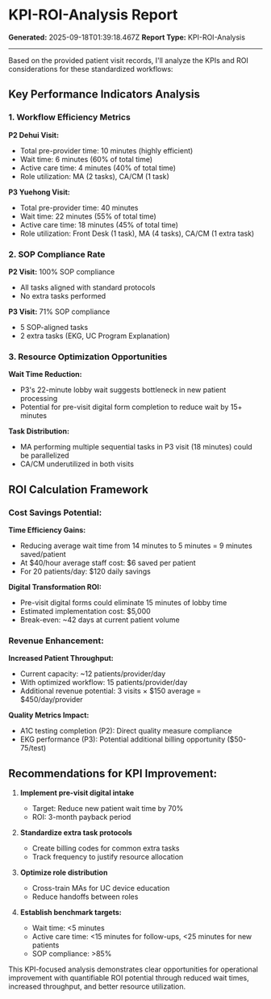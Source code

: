 # KPI-ROI-Analysis Report

**Generated:** 2025-09-18T01:39:18.467Z
**Report Type:** KPI-ROI-Analysis

---

Based on the provided patient visit records, I'll analyze the KPIs and ROI considerations for these standardized workflows:

## Key Performance Indicators Analysis

### 1. **Workflow Efficiency Metrics**

**P2 Dehui Visit:**
- Total pre-provider time: 10 minutes (highly efficient)
- Wait time: 6 minutes (60% of total time)
- Active care time: 4 minutes (40% of total time)
- Role utilization: MA (2 tasks), CA/CM (1 task)

**P3 Yuehong Visit:**
- Total pre-provider time: 40 minutes
- Wait time: 22 minutes (55% of total time)
- Active care time: 18 minutes (45% of total time)
- Role utilization: Front Desk (1 task), MA (4 tasks), CA/CM (1 extra task)

### 2. **SOP Compliance Rate**

**P2 Visit:** 100% SOP compliance
- All tasks aligned with standard protocols
- No extra tasks performed

**P3 Visit:** 71% SOP compliance
- 5 SOP-aligned tasks
- 2 extra tasks (EKG, UC Program Explanation)

### 3. **Resource Optimization Opportunities**

**Wait Time Reduction:**
- P3's 22-minute lobby wait suggests bottleneck in new patient processing
- Potential for pre-visit digital form completion to reduce wait by 15+ minutes

**Task Distribution:**
- MA performing multiple sequential tasks in P3 visit (18 minutes) could be parallelized
- CA/CM underutilized in both visits

## ROI Calculation Framework

### Cost Savings Potential:

**Time Efficiency Gains:**
- Reducing average wait time from 14 minutes to 5 minutes = 9 minutes saved/patient
- At $40/hour average staff cost: $6 saved per patient
- For 20 patients/day: $120 daily savings

**Digital Transformation ROI:**
- Pre-visit digital forms could eliminate 15 minutes of lobby time
- Estimated implementation cost: $5,000
- Break-even: ~42 days at current patient volume

### Revenue Enhancement:

**Increased Patient Throughput:**
- Current capacity: ~12 patients/provider/day
- With optimized workflow: 15 patients/provider/day
- Additional revenue potential: 3 visits × $150 average = $450/day/provider

**Quality Metrics Impact:**
- A1C testing completion (P2): Direct quality measure compliance
- EKG performance (P3): Potential additional billing opportunity ($50-75/test)

## Recommendations for KPI Improvement:

1. **Implement pre-visit digital intake** 
   - Target: Reduce new patient wait time by 70%
   - ROI: 3-month payback period

2. **Standardize extra task protocols**
   - Create billing codes for common extra tasks
   - Track frequency to justify resource allocation

3. **Optimize role distribution**
   - Cross-train MAs for UC device education
   - Reduce handoffs between roles

4. **Establish benchmark targets:**
   - Wait time: <5 minutes
   - Active care time: <15 minutes for follow-ups, <25 minutes for new patients
   - SOP compliance: >85%

This KPI-focused analysis demonstrates clear opportunities for operational improvement with quantifiable ROI potential through reduced wait times, increased throughput, and better resource utilization.